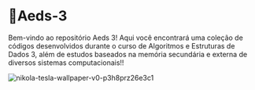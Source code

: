# 💽Aeds-3
Bem-vindo ao repositório Aeds 3! Aqui você encontrará uma coleção de códigos desenvolvidos durante o curso de Algoritmos e Estruturas de Dados 3, além de estudos baseados na memória secundária e externa de diversos sistemas
computacionais!!

![nikola-tesla-wallpaper-v0-p3h8prz26e3c1](https://github.com/user-attachments/assets/0e75bf80-306d-4b8a-a8db-855fac8e28f8)
